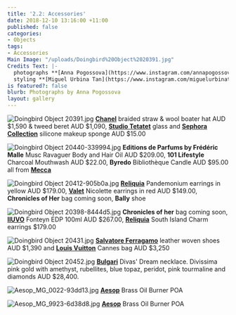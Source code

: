 ```yaml
---
title: '2.2: Accessories'
date: 2018-12-10 13:16:00 +11:00
published: false
categories:
- Objects
tags:
- Accessories
Main Image: "/uploads/Doingbird%20Object%2020391.jpg"
Credits Text: |-
  photographs **[Anna Pogossova](https://www.instagram.com/annapogossova/)** at **[B&A](https://www.instagram.com/barepsau/)**
  styling **[Miguel Urbina Tan](https://www.instagram.com/miguelurbinatan/)**
is featured?: false
blurb: Photographs by Anna Pogossova
layout: gallery
---
```


![Doingbird Object 20391.jpg](/uploads/Doingbird%20Object%2020391.jpg)
**[Chanel](https://www.chanel.com/en_AU/fashion.html)** braided straw & wool boater hat AUD $1,590 & tweed beret AUD $1,090, **[Studio Tetatet](https://www.studiotetatet.com/)** glass and **[Sephora Collection](https://www.sephora.com.au/products/sephora-collection-silicone-makeup-sponge/v/default)** silicone makeup sponge AUD $15.00

![Doingbird Object 20440-339994.jpg](/uploads/Doingbird%20Object%2020440-339994.jpg)
**Editions de Parfums by Frédéric Malle** Musc Ravaguer Body and Hair Oil AUD $209.00, **101 Lifestyle** Charcoal Mouthwash AUD $22.00, **Byredo** Bibliothèque Candle AUD $95.00 all from **[Mecca](https://www.mecca.com.au/)**

![Doingbird Object 20412-905b0a.jpg](/uploads/Doingbird%20Object%2020412-905b0a.jpg)
**[Reliquia](https://reliquiajewellery.com/collections/new/products/pandemonium-earrings-in-yellow)** Pandemonium earrings in yellow AUD $179.00, **[Valet](https://valetstudio.com/collections/ear/products/nicolette-earrings-in-red)** Nicolette earrings in red AUD $149.00, **Chronicles of Her** bag coming soon, **Bally** shoe

![Doingbird Object 20398-8444d5.jpg](/uploads/Doingbird%20Object%2020398-8444d5.jpg)
**Chronicles of her** bag coming soon, **[IIUVO](https://www.mecca.com.au/iiuvo/fonteyn-edp/I-030123.html?cgpath=fragrance-personalfragrance#prefn1=brand&prefv1=IIUVO&start=1)** Fonteyn EDP 100ml AUD $267.00, **[Reliquia](https://reliquiajewellery.com/collections/new/products/south-island-charm-earrings)** South Island Charm earrings $179.00

![Doingbird Object 20431.jpg](/uploads/Doingbird%20Object%2020431.jpg)
**[Salvatore Ferragamo](https://www.ferragamo.com/shop/aus/en)** leather woven shoes AUD $1,390 and **[Louis Vuitton](www.louisvuitton.com.au)** Cannes bag AUD $3,250

![Doingbird Object 20452.jpg](/uploads/Doingbird%20Object%2020452.jpg)
**[Bulgari](https://www.bulgari.com/en-sg/)** Divas' Dream necklace. Divissima pink gold with amethyst, rubellites, blue topaz, peridot, pink tourmaline and diamonds AUD $28,400.

![Aesop_MG_0022-93dd13.jpg](/uploads/Aesop_MG_0022-93dd13.jpg)
**[Aesop](https://www.aesop.com/au/p/home/home/brass-oil-burner/)** Brass Oil Burner POA

![Aesop_MG_9923-6d38d8.jpg](/uploads/Aesop_MG_9923-6d38d8.jpg)
**[Aesop](https://www.aesop.com/au/p/home/home/brass-oil-burner/)** Brass Oil Burner POA
